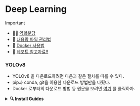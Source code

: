 # Deep Learning
> [!IMPORTANT]
> * 👩‍💻 [역할분담](./RolesGuide.md)
> * 📝 [대용량 파일 관리법](./LfsGuide.md)
> * 🐳 [Docker 사용법](./DockerGuide.md)
> * 📝 [레포트 참고자료!!](./REPORT.md)

### YOLOv8
* YOLOv8 을 다운로드하려면 다음과 같은 절차를 따를 수 있다.
* pip과 conda, git을 이용한 다운로드 방법만을 다뤘다.
* Docker 로부터의 다운로드 방법 등 원문을 보려면 [여기](https://docs.ultralytics.com/quickstart/#conda-docker-image) 를 클릭하자.  
<details>
  <summary>
    <strong>🔍 Install Guides</strong>
  </summary>
  <ol>
    <li>
      <details>
        <summary>
          <strong>Python - pip</strong>
        </summary>
          <ol>
            <li>
              PyPI를 통한 설치<br>
              <pre><code>pip install ultralytics</code></pre>
            </li>
            <li>
              Git을 통한 설치
              <pre><code>pip install git+https://github.com/ultralytics/ultralytics.git@main</code></pre>
            </li>
          </ol>
      </details>
    </li>
    <li>
      <details>
        <summary>
          <strong>Python - conda</strong>
        </summary>
          <ol>
            <li>
              현재 환경에 YOLOv8설치<br>
              <pre><code>conda install -c conda-forge ultralytics</code></pre>
            </li>
            <li>
              (추천) Pytorch 설치와 함께 YOLOv8설치
              <pre><code>conda install -c pytorch -c nvidia -c conda-forge pytorch torchvision pytorch-cuda=11.8 ultralytics</code></pre>
            </li>
          </ol>
      </details>
    </li>
    <li>
      <details>
        <summary>
          <strong>Github</strong>
        </summary>
        <ul>
          <li>git Repository에서 클론해서 설치<br>
            <pre><code># Git Repository 가져오기<br>git clone https://github.com/ultralytics/ultralytics</code></pre>
            <pre><code># 클론한 Repository로 진입<br>cd ultralytics</code></pre>
            <pre><code>pip install -e .</code></pre>
          </li>
        </ul>
      </details>
    </li>
  </ol>
</details>
